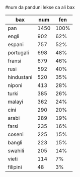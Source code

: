 #num da panduni lekse ca ali bax

| bax | num | fen |
|-----|-----|-----|
| pan | 1450 | 100% |
| engli | 902 | 62% |
| espani | 757 | 52% |
| portugali | 698 | 48% |
| fransi | 679 | 46% |
| rusi | 592 | 40% |
| hindustani | 520 | 35% |
| niponi | 413 | 28% |
| turki | 385 | 26% |
| malayi | 362 | 24% |
| cini | 290 | 20% |
| arabi | 289 | 19% |
| farsi | 235 | 16% |
| coseni | 225 | 15% |
| bangli | 223 | 15% |
| swahili | 205 | 14% |
| vieti | 114 | 7% |
| filipini | 48 | 3% |
